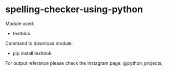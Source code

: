 # spelling-checker-using-python

Module used:
  - textblob
  
Command to download module:
  - pip install textblob
  
For output referance please check the Instagram page: @python_projects_
